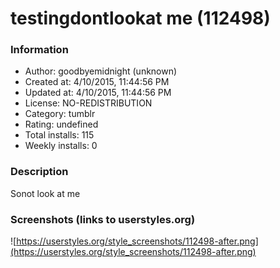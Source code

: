 # testingdontlookat me (112498)

### Information
- Author: goodbyemidnight (unknown)
- Created at: 4/10/2015, 11:44:56 PM
- Updated at: 4/10/2015, 11:44:56 PM
- License: NO-REDISTRIBUTION
- Category: tumblr
- Rating: undefined
- Total installs: 115
- Weekly installs: 0


### Description
Sonot look at me


### Screenshots (links to userstyles.org)
![https://userstyles.org/style_screenshots/112498-after.png](https://userstyles.org/style_screenshots/112498-after.png)


